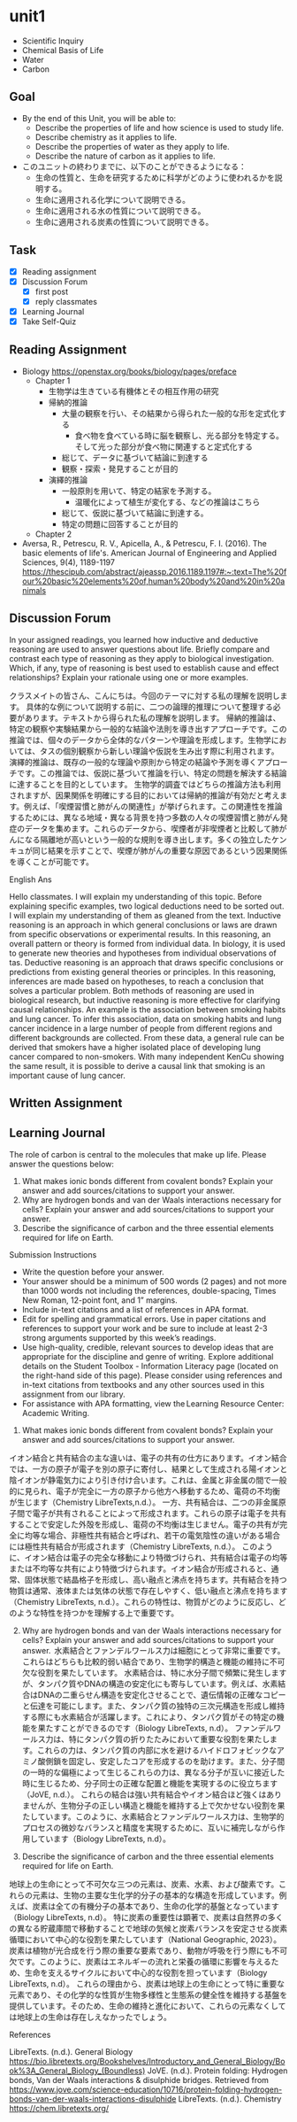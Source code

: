 # unit1

- Scientific Inquiry
- Chemical Basis of Life
- Water
- Carbon

## Goal

- By the end of this Unit, you will be able to:
  - Describe the properties of life and how science is used to study life.
  - Describe chemistry as it applies to life.
  - Describe the properties of water as they apply to life.
  - Describe the nature of carbon as it applies to life.
- このユニットの終わりまでに、以下のことができるようになる：
  - 生命の性質と、生命を研究するために科学がどのように使われるかを説明する。
  - 生命に適用される化学について説明できる。
  - 生命に適用される水の性質について説明できる。
  - 生命に適用される炭素の性質について説明できる。

## Task

- [x] Reading assignment
- [x] Discussion Forum
  - [x] first post
  - [x] reply classmates
- [x] Learning Journal
- [x] Take Self-Quiz

## Reading Assignment

- Biology <https://openstax.org/books/biology/pages/preface>
  - Chapter 1
    - 生物学は生きている有機体とその相互作用の研究
    - 帰納的推論
      - 大量の観察を行い、その結果から得られた一般的な形を定式化する
        - 食べ物を食べている時に脳を観察し、光る部分を特定する。そして光った部分が食べ物に関連すると定式化する
      - 総じて、データに基づいて結論に到達する
      - 観察・探索・発見することが目的
    - 演繹的推論
      - 一般原則を用いて、特定の結家を予測する。
        - 温暖化によって植生が変化する、などの推論はこちら
      - 総じて、仮説に基づいて結論に到達する。
      - 特定の問題に回答することが目的
  - Chapter 2
- Aversa, R., Petrescu, R. V., Apicella, A., & Petrescu, F. I. (2016). The basic elements of life's. American Journal of Engineering and Applied Sciences, 9(4), 1189-1197  <https://thescipub.com/abstract/ajeassp.2016.1189.1197#:~:text=The%20four%20basic%20elements%20of,human%20body%20and%20in%20animals>

## Discussion Forum

In your assigned readings, you learned how inductive and deductive reasoning are used to answer questions about life. Briefly compare and contrast each type of reasoning as they apply to biological investigation. Which, if any, type of reasoning is best used to establish cause and effect relationships? Explain your rationale using one or more examples.

クラスメイトの皆さん、こんにちは。今回のテーマに対する私の理解を説明します。
具体的な例について説明する前に、二つの論理的推理について整理する必要があります。テキストから得られた私の理解を説明します。
帰納的推論は、特定の観察や実験結果から一般的な結論や法則を導き出すアプローチです。この推論では、個々のデータから全体的なパターンや理論を形成します。生物学においては、タスの個別観察から新しい理論や仮説を生み出す際に利用されます。
演繹的推論は、既存の一般的な理論や原則から特定の結論や予測を導くアプローチです。この推論では、仮説に基づいて推論を行い、特定の問題を解決する結論に達することを目的としています。
生物学的調査ではどちらの推論方法も利用されますが、因果関係を明確にする目的においては帰納的推論が有効だと考えます。例えば、「喫煙習慣と肺がんの関連性」が挙げられます。この関連性を推論するためには、異なる地域・異なる背景を持つ多数の人々の喫煙習慣と肺がん発症のデータを集めます。これらのデータから、喫煙者が非喫煙者と比較して肺がんになる隔離地が高いという一般的な規則を導き出します。多くの独立したケンキュが同じ結果を示すことで、喫煙が肺がんの重要な原因であるという因果関係を導くことが可能です。

English Ans

Hello classmates. I will explain my understanding of this topic.
Before explaining specific examples, two logical deductions need to be sorted out. I will explain my understanding of them as gleaned from the text.
Inductive reasoning is an approach in which general conclusions or laws are drawn from specific observations or experimental results. In this reasoning, an overall pattern or theory is formed from individual data. In biology, it is used to generate new theories and hypotheses from individual observations of tas.
Deductive reasoning is an approach that draws specific conclusions or predictions from existing general theories or principles. In this reasoning, inferences are made based on hypotheses, to reach a conclusion that solves a particular problem.
Both methods of reasoning are used in biological research, but inductive reasoning is more effective for clarifying causal relationships. An example is the association between smoking habits and lung cancer. To infer this association, data on smoking habits and lung cancer incidence in a large number of people from different regions and different backgrounds are collected. From these data, a general rule can be derived that smokers have a higher isolated place of developing lung cancer compared to non-smokers. With many independent KenCu showing the same result, it is possible to derive a causal link that smoking is an important cause of lung cancer.

## Written Assignment

## Learning Journal

The role of carbon is central to the molecules that make up life. Please answer the questions below:  

1. What makes ionic bonds different from covalent bonds? Explain your answer and add sources/citations to support your answer.  
2. Why are hydrogen bonds and van der Waals interactions necessary for cells? Explain your answer and add sources/citations to support your answer.  
3. Describe the significance of carbon and the three essential elements required for life on Earth.

Submission Instructions

- Write the question before your answer.
- Your answer should be a minimum of 500 words (2 pages) and not more than 1000 words not including the references, double-spacing, Times New Roman, 12-point font, and 1” margins.  
- Include in-text citations and a list of references in APA format.
- Edit for spelling and grammatical errors. Use in paper citations and references to support your work and be sure to include at least 2-3 strong arguments supported by this week’s readings.  
- Use high-quality, credible, relevant sources to develop ideas that are appropriate for the discipline and genre of writing.  Explore additional details on the Student Toolbox - Information Literacy page (located on the right-hand side of this page). Please consider using references and in-text citations from textbooks and any other sources used in this assignment from our library.
- For assistance with APA formatting, view the Learning Resource Center: Academic Writing.  

1. What makes ionic bonds different from covalent bonds? Explain your answer and add sources/citations to support your answer.

イオン結合と共有結合の主な違いは、電子の共有の仕方にあります。イオン結合では、一方の原子が電子を別の原子に寄付し、結果として生成される陽イオンと陰イオンが静電気力により引き付け合います。これは、金属と非金属の間で一般的に見られ、電子が完全に一方の原子から他方へ移動するため、電荷の不均衡が生じます（Chemistry LibreTexts,n.d.）。
一方、共有結合は、二つの非金属原子間で電子が共有されることによって形成されます。これらの原子は電子を共有することで安定した外殻を形成し、電荷の不均衡は生じません。電子の共有が完全に均等な場合、非極性共有結合と呼ばれ、若干の電気陰性の違いがある場合には極性共有結合が形成されます（Chemistry LibreTexts, n.d.）。
このように、イオン結合は電子の完全な移動により特徴づけられ、共有結合は電子の均等または不均等な共有により特徴づけられます。イオン結合が形成されると、通常、固体状態で結晶格子を形成し、高い融点と沸点を持ちます。共有結合を持つ物質は通常、液体または気体の状態で存在しやすく、低い融点と沸点を持ちます（Chemistry LibreTexts, n.d.）。これらの特性は、物質がどのように反応し、どのような特性を持つかを理解する上で重要です。

2. Why are hydrogen bonds and van der Waals interactions necessary for cells? Explain your answer and add sources/citations to support your answer.  
水素結合とファンデルワールス力は細胞にとって非常に重要です。これらはどちらも比較的弱い結合であり、生物学的構造と機能の維持に不可欠な役割を果たしています。
水素結合は、特に水分子間で頻繁に発生しますが、タンパク質やDNAの構造の安定化にも寄与しています。例えば、水素結合はDNAの二重らせん構造を安定化させることで、遺伝情報の正確なコピーと伝達を可能にします。また、タンパク質の独特の三次元構造を形成し維持する際にも水素結合が活躍します。これにより、タンパク質がその特定の機能を果たすことができるのです（Biology LibreTexts, n.d）。
ファンデルワールス力は、特にタンパク質の折りたたみにおいて重要な役割を果たします。これらの力は、タンパク質の内部に水を避けるハイドロフォビックなアミノ酸側鎖を固定し、安定したコアを形成するのを助けます。また、分子間の一時的な偏極によって生じるこれらの力は、異なる分子が互いに接近した時に生じるため、分子同士の正確な配置と機能を実現するのに役立ちます（JoVE, n.d.）。
これらの結合は強い共有結合やイオン結合ほど強くはありませんが、生物分子の正しい構造と機能を維持する上で欠かせない役割を果たしています。このように、水素結合とファンデルワールス力は、生物学的プロセスの微妙なバランスと精度を実現するために、互いに補完しながら作用しています（Biology LibreTexts, n.d）。

3. Describe the significance of carbon and the three essential elements required for life on Earth.

地球上の生命にとって不可欠な三つの元素は、炭素、水素、および酸素です。これらの元素は、生物の主要な生化学的分子の基本的な構造を形成しています。例えば、炭素は全ての有機分子の基本であり、生命の化学的基盤となっています（Biology LibreTexts, n.d）。
特に炭素の重要性は顕著で、炭素は自然界の多くの異なる貯蔵庫間で移動することで地球の気候と炭素バランスを安定させる炭素循環において中心的な役割を果たしています（National Geographic, 2023）。炭素は植物が光合成を行う際の重要な要素であり、動物が呼吸を行う際にも不可欠です。このように、炭素はエネルギーの流れと栄養の循環に影響を与えるため、生命を支えるサイクルにおいて中心的な役割を担っています（Biology LibreTexts, n.d）。
これらの理由から、炭素は地球上の生命にとって特に重要な元素であり、その化学的な性質が生物多様性と生態系の健全性を維持する基盤を提供しています。そのため、生命の維持と進化において、これらの元素なくしては地球上の生命は存在しえなかったでしょう。

References

LibreTexts. (n.d.). General Biology <https://bio.libretexts.org/Bookshelves/Introductory_and_General_Biology/Book%3A_General_Biology_(Boundless)>
JoVE. (n.d.). Protein folding: Hydrogen bonds, Van der Waals interactions & disulphide bridges. Retrieved from <https://www.jove.com/science-education/10716/protein-folding-hydrogen-bonds-van-der-waals-interactions-disulphide>
LibreTexts. (n.d.). Chemistry <https://chem.libretexts.org/>
